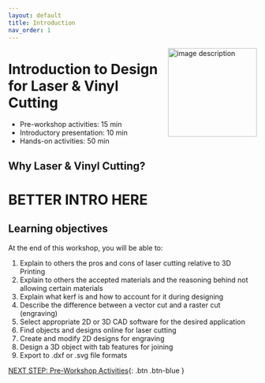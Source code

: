 ```yaml
---
layout: default
title: Introduction 
nav_order: 1
---
```

<img src="WORKSHOP-LOGO-HERE.png" alt="image description" style="float:right;width:180px;"> 

# Introduction to Design for Laser & Vinyl Cutting

- Pre-workshop activities: 15 min 
- Introductory presentation: 10 min
- Hands-on activities: 50 min

## Why Laser & Vinyl Cutting?

# **BETTER INTRO HERE**

## Learning objectives

At the end of this workshop, you will be able to:

1.  Explain to others the pros and cons of laser cutting relative to 3D Printing
2.  Explain to others the accepted materials and the reasoning behind not allowing certain materials
3.  Explain what kerf is and how to account for it during designing
4.  Describe the difference between a vector cut and a raster cut (engraving)
5.  Select appropriate 2D or 3D CAD software for the desired application
6.  Find objects and designs online for laser cutting
7.  Create and modify 2D designs for engraving
8.  Design a 3D object with tab features for joining
9.  Export to .dxf or .svg file formats
 
[NEXT STEP: Pre-Workshop Activities](pre-workshop.html){: .btn .btn-blue }
